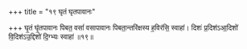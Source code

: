 +++
title = "१९ घृतं घृतपावानः"

+++
घृ॒तं घृ॒॑तपावानः पिबत॒ वसां॑ वसापावानः पिबता॒न्तरि॑क्षस्य ह॒विर॑सि॒ स्वाहा॑। दिशः॑ प्र॒दिश॑ऽआ॒दिशो॑ वि॒दिश॑ऽउ॒द्दिशो॑ दि॒ग्भ्यः स्वाहा॑ ॥१९॥